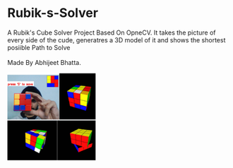 # Rubik-s-Solver
A Rubik's Cube Solver Project Based On OpneCV. It takes the picture of every side of the cude, generatres a 3D model of it and shows the shortest posiible Path to Solve <br><br>
Made By Abhijeet Bhatta.

<img src="./rubik's-project.jpeg" width=200 height=200>
